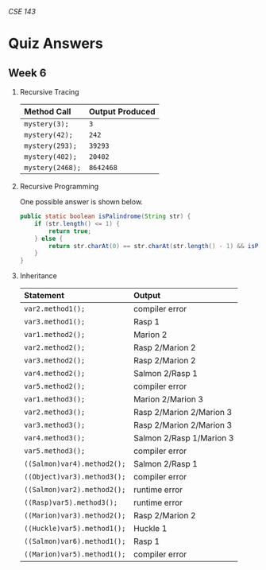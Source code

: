 _CSE 143_
# Quiz Answers
## Week 6

1. Recursive Tracing

	| Method Call | Output Produced |
	| :--- | :--- |
	| `mystery(3);` | `3` |
	| `mystery(42);` | `242` |
	| `mystery(293);` | `39293` |
	| `mystery(402);` | `20402` |
	| `mystery(2468);` | `8642468` |

1. Recursive Programming

	One possible answer is shown below.

	```java
	public static boolean isPalindrome(String str) {
		if (str.length() <= 1) {
			return true;
		} else {
			return str.charAt(0) == str.charAt(str.length() - 1) && isPalindrome(str.substring(1, str.length() - 1));
		}
	}
	```

1. Inheritance

	| Statement | Output |
	| :--- | :--- |
	| `var2.method1();` | compiler error |
	| `var3.method1();` | Rasp 1 |
	| `var1.method2();` | Marion 2 |
	| `var2.method2();` | Rasp 2/Marion 2 |
	| `var3.method2();` | Rasp 2/Marion 2 |
	| `var4.method2();` | Salmon 2/Rasp 1 |
	| `var5.method2();` | compiler error |
	| `var1.method3();` | Marion 2/Marion 3 |
	| `var2.method3();` | Rasp 2/Marion 2/Marion 3 |
	| `var3.method3();` | Rasp 2/Marion 2/Marion 3 |
	| `var4.method3();` | Salmon 2/Rasp 1/Marion 3 |
	| `var5.method3();` | compiler error |
	| `((Salmon)var4).method2();` | Salmon 2/Rasp 1 |
	| `((Object)var3).method3();` | compiler error |
	| `((Salmon)var2).method2();` | runtime error |
	| `((Rasp)var5).method3();` | runtime error |
	| `((Marion)var3).method2();` | Rasp 2/Marion 2 |
	| `((Huckle)var5).method1();` | Huckle 1 |
	| `((Salmon)var6).method1();` | Rasp 1 |
	| `((Marion)var5).method1();` | compiler error |